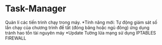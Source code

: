 # Task-Manager
Quản lí các tiến trình chạy trong máy.
*Tính năng mới:
Tự động giám sát số lần chạy của chương trình để tắt (đóng băng hoặc ngủ đông) ứng dụng tránh hao tổn tài nguyên máy
*Update
Tường lửa mạng sử dụng IPTABLES FIREWALL
